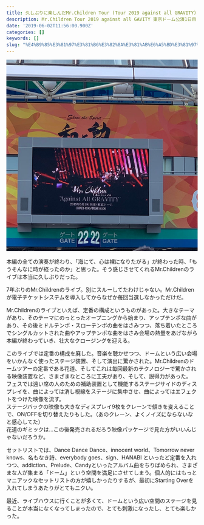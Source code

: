 ```yaml
---
title: 久しぶりに楽しんだMr.Children Tour (Tour 2019 against all GRAVITY)
description: Mr.Children Tour 2019 against all GAVITY 東京ドーム公演1日目（2019/5/19)にいってきました。この記事はツアー終了後（6月2日）公開されています。
date: '2019-06-02T11:56:00.900Z'
categories: []
keywords: []
slug: "%E4%B9%85%E3%81%97%E3%81%B6%E3%82%8A%E3%81%AB%E6%A5%BD%E3%81%97%E3%82%93%E3%81%A0Mr%2EChildren+Tour+%28Tour+2019+against+all+GRAVITY%29"
---
```

![](1__FjSOffA8dQmz6vvAzrPV9w.jpeg)

本編の全ての演奏が終わり、「海にて、心は裸になりたがる」が終わった時、「もうそんなに時が経ったのか」と思った。そう感じさせてくれるMr.Childrenのライブは本当に久しぶりだった。

7年ぶりのMr.Childrenのライブ。別にスルーしてたわけじゃない。Mr.Childrenが電子チケットシステムを導入してからなぜか毎回当選しなかっただけだ。

Mr.Childrenのライブといえば、定番の構成というものがあった。大きなテーマがあり、そのテーマにのっとったオープニングから始まり、アップテンポな曲があり、その後ミドルテンポ・スローテンポの曲をはさみつつ、落ち着いたところでシングルカットされた曲やアップテンポな曲をはさみ会場の熱量をあげながら本編が終わっていき、壮大なクロージングを迎える。

このライブでは定番の構成を廃した。音楽を聴かせつつ、ドームという広い会場をいかんなく使ったステージ装置、そして演出に驚かされた。Mr.Childrenのドームツアーの定番である花道、そしてこれは毎回最新のテクノロジーで驚かされる映像装置など、さまざまなところに工夫があり、そして、説得力があった。  
フェスでは遠い席の人のための補助装置として機能するステージサイドのディスプレイを、曲によっては消し視線をステージに集中させ、曲によってはエフェクトをつけた映像を流す。  
ステージバックの映像も大きなディスプレイ9枚をクレーンで傾きを変えることで、ON/OFFを切り替えたりもした。（あのクレーン、よくノイズにならないなと感心してた）  
花道のギミックは…この後発売されるだろう映像パッケージで見た方がいいんじゃないだろうか。

セットリストでは、Dance Dance Dance、innocent world、Tomorrow never knows、名もなき詩、everybody goes、sign、HANABI といったど定番を入れつつ、addiction、Prelude、Candyといったアルバム曲をちりばめられ、さまざまな人が集まる「ドーム」という空間を満足にさせてしまう。個人的にはもっとマニアックなセットリストの方が嬉しかったりするが、最初にStarting Overを入れてしまうあたりがとてもニクい。

最近、ライブハウスに行くことが多くて、ドームという広い空間のステージを見ることが本当になくなってしまったので、とても刺激になったし、とても楽しかった。